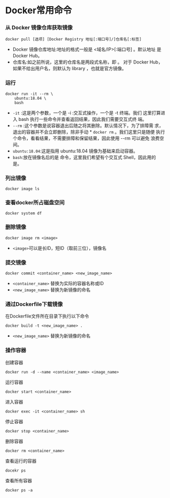 # Docker常用命令

### 从 Docker 镜像仓库获取镜像
```
docker pull [选项] [Docker Registry 地址[:端口号]/]仓库名[:标签]
```

* Docker 镜像仓库地址:地址的格式一般是 <域名/IP>[:端口号] 。默认地址 是 Docker Hub。
* 仓库名:如之前所说，这里的仓库名是两段式名称，即 。 对于 Docker Hub，如果不给出用户名，则默认为 library  ，也就是官方镜像。

### 运行
```
docker run -it --rm \
    ubuntu:18.04 \
    bash
```
* `-it` :这是两个参数，一个是 -i :交互式操作，一个是 -t 终端。我们 这里打算进入 bash 执行一些命令并查看返回结果，因此我们需要交互式终 端。
* `--rm` :这个参数是说容器退出后随之将其删除。默认情况下，为了排障需 求，退出的容器并不会立即删除，除非手动 * `docker rm` 。我们这里只是随便 执行个命令，看看结果，不需要排障和保留结果，因此使用 --rm 可以避免 浪费空间。
* `ubuntu:18.04`:这是指用 ubuntu:18.04 镜像为基础来启动容器。 
* `bash`:放在镜像名后的是 命令，这里我们希望有个交互式 Shell，因此用的
是。

### 列出镜像
```
docker image ls
```
### 查看docker所占磁盘空间
```
docker system df
```

### 删除镜像
```
docker image rm <image>
```
* `<image>`可以是长ID，短ID（取前三位），镜像名
### 提交镜像
```
docker commit <container_name> <new_image_name>
```
* `<container_name>` 替换为实际的容器名称或ID
* `<new_image_name>` 替换为新镜像的命名
### 通过Dockerfile下载镜像
在Dockerfile文件所在目录下执行以下命令
```
docker build -t <new_image_name> .
```
* `<new_image_name>` 替换为新镜像的命名



### 操作容器
创建容器
```
docker run -d --name <container_name> <image_name>
```
运行容器
```
docker start <container_name>
```
进入容器
```
docker exec -it <container_name> sh
```
停止容器
```  
docker stop <container_name>
```

删除容器
```
docker rm <container_name>
```

查看运行的容器
```
docekr ps
```
查看所有容器
```
docker ps -a
```


